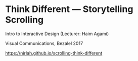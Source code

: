 # Think Different — Storytelling Scrolling
Intro to Interactive Design (Lecturer: Haim Agami)

Visual Communications, Bezalel 2017

https://nirlah.github.io/scrolling-think-different
